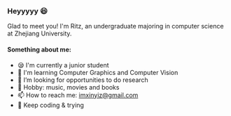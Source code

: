 ### Heyyyyy 😆
Glad to meet you! I'm Ritz, an undergraduate majoring in computer science at Zhejiang University.  

#### Something about me:  
- 😪 I'm currently a junior student
- 📖 I'm learning Computer Graphics and Computer Vision
- 🤔 I’m looking for opportunities to do research
- 🎵 Hobby: music, movies and books
- 📫 How to reach me: imxinyiz@gmail.com
- 🍰 Keep coding & trying 

<!--
**RitzzzZ2021/RitzzzZ2021** is a ✨ _special_ ✨ repository because its `README.md` (this file) appears on your GitHub profile.

Here are some ideas to get you started:

- 🔭 I’m currently working on ...
- 🌱 I’m currently learning ...
- 👯 I’m looking to collaborate on ...
- 🤔 I’m looking for help with ...
- 💬 Ask me about ...
- 📫 How to reach me: ...
- 😄 Pronouns: ...
- ⚡ Fun fact: ...
-->
